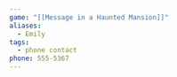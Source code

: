 ```yaml
---
game: "[[Message in a Haunted Mansion]]"
aliases:
  - Emily
tags:
  - phone contact
phone: 555-5367
---
```


